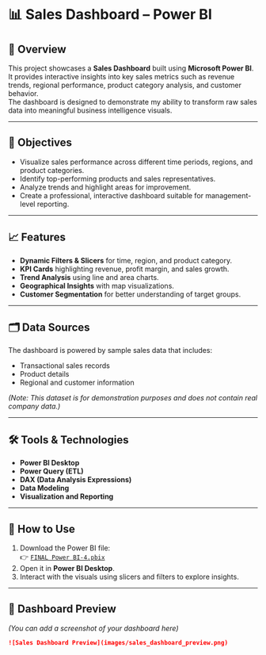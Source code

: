 # 📊 Sales Dashboard – Power BI

## 📝 Overview
This project showcases a **Sales Dashboard** built using **Microsoft Power BI**.  
It provides interactive insights into key sales metrics such as revenue trends, regional performance, product category analysis, and customer behavior.  
The dashboard is designed to demonstrate my ability to transform raw sales data into meaningful business intelligence visuals.

---

## 🎯 Objectives
- Visualize sales performance across different time periods, regions, and product categories.  
- Identify top-performing products and sales representatives.  
- Analyze trends and highlight areas for improvement.  
- Create a professional, interactive dashboard suitable for management-level reporting.

---

## 📈 Features
- **Dynamic Filters & Slicers** for time, region, and product category.  
- **KPI Cards** highlighting revenue, profit margin, and sales growth.  
- **Trend Analysis** using line and area charts.  
- **Geographical Insights** with map visualizations.  
- **Customer Segmentation** for better understanding of target groups.

---

## 🗂️ Data Sources
The dashboard is powered by sample sales data that includes:
- Transactional sales records  
- Product details  
- Regional and customer information  

*(Note: This dataset is for demonstration purposes and does not contain real company data.)*

---

## 🛠️ Tools & Technologies
- **Power BI Desktop**
- **Power Query (ETL)**
- **DAX (Data Analysis Expressions)**
- **Data Modeling**
- **Visualization and Reporting**

---

## 🚀 How to Use
1. Download the Power BI file:  
   👉 [`FINAL Power BI-4.pbix`](./FINAL%20Power%20BI-4.pbix)
2. Open it in **Power BI Desktop**.
3. Interact with the visuals using slicers and filters to explore insights.

---

## 📸 Dashboard Preview
*(You can add a screenshot of your dashboard here)*  
```markdown
![Sales Dashboard Preview](images/sales_dashboard_preview.png)
